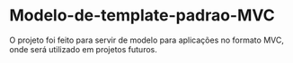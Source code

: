 # Modelo-de-template-padrao-MVC

O projeto foi feito para servir de modelo para aplicações no formato MVC, onde será utilizado em projetos futuros.
